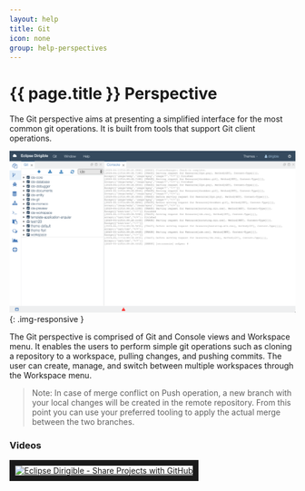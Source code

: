 ```yaml
---
layout: help
title: Git
icon: none
group: help-perspectives
---
```


{{ page.title }} Perspective
===

The Git perspective aims at presenting a simplified interface for the most common git operations. It is built from tools that support Git client operations.

![Git Perspective](images/ide_perspective_git.png){: .img-responsive }

The Git perspective is comprised of Git and Console views and Workspace menu. It enables the users to perform simple git operations such as cloning a repository to a workspace, pulling changes, and pushing commits. The user can create, manage, and switch between multiple workspaces through the Workspace menu.

> Note: In case of merge conflict on Push operation, a new branch with your local changes will be created in the remote repository. From this point you can use your preferred tooling to apply the actual merge between the two branches. 

### Videos

<a href="https://www.youtube.com/embed/8CN3fSwV5YE" target="_blank"><img src="https://i9.ytimg.com/vi_webp/8CN3fSwV5YE/mqdefault.webp?time=1603984800000&sqp=CKC76_wF&rs=AOn4CLC2x_muPeJIkCNNfpb0_X6Bg-CxHQ" 
alt="Eclipse Dirigible - Share Projects with GitHub" width="320" height="180" border="10" /></a>
